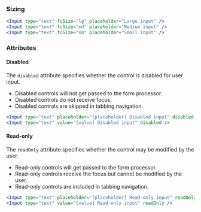 ### Sizing

```jsx
<Input type="text" fcSize="lg" placeholder="Large input" />
<Input type="text" fcSize="md" placeholder="Medium input" />
<Input type="text" fcSize="sm" placeholder="Small input" />
```

### Attributes

#### Disabled

The `disabled` attribute specifies whether the control is disabled for user input.

* Disabled controls will not get passed to the form processor.
* Disabled controls do not receive focus.
* Disabled controls are skipped in tabbing navigation.

```jsx
<Input type="text" placeholder="[placeholder] Disabled input" disabled />
<Input type="text" value="[value] Disabled input" disabled />
```

#### Read-only

The `readOnly` attribute specifies whether the control may be modified by the user.

* Read-only controls will get passed to the form processor.
* Read-only controls receive the focus but cannot be modified by the user.
* Read-only controls are included in tabbing navigation.

```jsx
<Input type="text" placeholder="[placeholder] Read-only input" readOnly />
<Input type="text" value="[value] Read-only input" readOnly />
```
